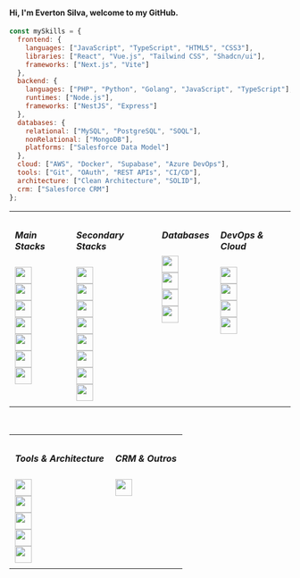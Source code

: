 <h4>Hi, I'm Everton Silva, welcome to my GitHub.</h4>

```javascript
const mySkills = {
  frontend: {
    languages: ["JavaScript", "TypeScript", "HTML5", "CSS3"],
    libraries: ["React", "Vue.js", "Tailwind CSS", "Shadcn/ui"],
    frameworks: ["Next.js", "Vite"]
  },
  backend: {
    languages: ["PHP", "Python", "Golang", "JavaScript", "TypeScript"],
    runtimes: ["Node.js"],
    frameworks: ["NestJS", "Express"]
  },
  databases: {
    relational: ["MySQL", "PostgreSQL", "SOQL"],
    nonRelational: ["MongoDB"],
    platforms: ["Salesforce Data Model"]
  },
  cloud: ["AWS", "Docker", "Supabase", "Azure DevOps"],
  tools: ["Git", "OAuth", "REST APIs", "CI/CD"],
  architecture: ["Clean Architecture", "SOLID"],
  crm: ["Salesforce CRM"]
};
```
<table>
  <tr>
    <td valign="top" style="padding: 10px;">
      <h5>Main Stacks</h5>
      <img height="30" src="https://img.shields.io/badge/JavaScript-323330?style=for-the-badge&logo=javascript&logoColor=F7DF1E"/><br/>
      <img height="30" src="https://img.shields.io/badge/TypeScript-007ACC?style=for-the-badge&logo=typescript&logoColor=white"/><br/>
      <img height="30" src="https://img.shields.io/badge/React-20232A?style=for-the-badge&logo=react&logoColor=61DAFB"/><br/>
      <img height="30" src="https://img.shields.io/badge/Next.js-000000?style=for-the-badge&logo=nextdotjs&logoColor=white"/><br/>
      <img height="30" src="https://img.shields.io/badge/Tailwind_CSS-38B2AC?style=for-the-badge&logo=tailwind-css&logoColor=white"/><br/>
      <img height="30" src="https://img.shields.io/badge/Node.js-339933?style=for-the-badge&logo=nodedotjs&logoColor=white"/><br/>
      <img height="30" src="https://img.shields.io/badge/Vue.js-4FC08D?style=for-the-badge&logo=vue.js&logoColor=white"/>
    </td>
    <td valign="top" style="padding: 10px;">
      <h5>Secondary Stacks</h5>
      <img height="30" src="https://img.shields.io/badge/NestJS-E0234E?style=for-the-badge&logo=nestjs&logoColor=white"/><br/>
      <img height="30" src="https://img.shields.io/badge/Express.js-000000?style=for-the-badge&logo=express&logoColor=white"/><br/>
      <img height="30" src="https://img.shields.io/badge/PHP-777BB4?style=for-the-badge&logo=php&logoColor=white"/><br/>
      <img height="30" src="https://img.shields.io/badge/Symfony-000000?style=for-the-badge&logo=symfony&logoColor=white"/><br/>
      <img height="30" src="https://img.shields.io/badge/Python-3776AB?style=for-the-badge&logo=python&logoColor=white"/><br/>
      <img height="30" src="https://img.shields.io/badge/Golang-00ADD8?style=for-the-badge&logo=go&logoColor=white"/><br/>
      <img height="30" src="https://img.shields.io/badge/Vite-B73BFE?style=for-the-badge&logo=vite&logoColor=FFD62E"/><br/>
      <img height="30" src="https://img.shields.io/badge/Shadcn/UI-%23?style=for-the-badge&logo=react&logoColor=white"/>
    </td>
    <td valign="top" style="padding: 10px;">
      <h5>Databases</h5>
      <img height="30" src="https://img.shields.io/badge/MySQL-4479A1?style=for-the-badge&logo=mysql&logoColor=white"/><br/>
      <img height="30" src="https://img.shields.io/badge/PostgreSQL-4169E1?style=for-the-badge&logo=postgresql&logoColor=white"/><br/>
      <img height="30" src="https://img.shields.io/badge/MongoDB-47A248?style=for-the-badge&logo=mongodb&logoColor=white"/><br/>
      <img height="30" src="https://img.shields.io/badge/SOQL-009EDB?style=for-the-badge&logo=salesforce&logoColor=white"/>
    </td>
    <td valign="top" style="padding: 10px;">
      <h5>DevOps & Cloud</h5>
      <img height="30" src="https://img.shields.io/badge/AWS-FF9900?style=for-the-badge&logo=amazonaws&logoColor=white"/><br/>
      <img height="30" src="https://img.shields.io/badge/Docker-2496ED?style=for-the-badge&logo=docker&logoColor=white"/><br/>
      <img height="30" src="https://img.shields.io/badge/Supabase-3ECF8E?style=for-the-badge&logo=supabase&logoColor=white"/><br/>
      <img height="30" src="https://img.shields.io/badge/Azure_DevOps-0078D7?style=for-the-badge&logo=azuredevops&logoColor=white"/>
    </td>
  </tr>
</table>
<br/>
<table>
  <tr>
    <td valign="top" style="padding: 10px;">
      <h5>Tools & Architecture</h5>
      <img height="30" src="https://img.shields.io/badge/Git-F05032?style=for-the-badge&logo=git&logoColor=white"/><br/>
      <img height="30" src="https://img.shields.io/badge/OAuth-009EDB?style=for-the-badge&logo=oauth&logoColor=white"/><br/>
      <img height="30" src="https://img.shields.io/badge/REST_API-000000?style=for-the-badge&logo=postman&logoColor=orange"/><br/>
      <img height="30" src="https://img.shields.io/badge/SOLID_Principles-000000?style=for-the-badge&logo=code&logoColor=white"/><br/>
      <img height="30" src="https://img.shields.io/badge/Clean_Architecture-000000?style=for-the-badge&logo=clean&logoColor=white"/>
    </td>
    <td valign="top" style="padding: 10px;">
      <h5>CRM & Outros</h5>
      <img height="30" src="https://img.shields.io/badge/Salesforce-00A1E0?style=for-the-badge&logo=salesforce&logoColor=white"/>
    </td>
  </tr>
</table>
